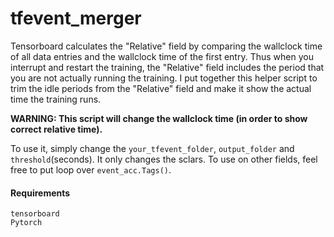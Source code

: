 # tfevent_merger
Tensorboard calculates the "Relative" field by comparing the wallclock time of all data entries and the wallclock time of the first entry. Thus when you interrupt and restart the training, the "Relative" field includes the period that you are not actually running the training. I put together this helper script to trim the idle periods from the "Relative" field and make it show the actual time the training runs.

**WARNING: This script will change the wallclock time (in order to show correct relative time).**

To use it, simply change the `your_tfevent_folder`, `output_folder` and `threshold`(seconds). It only changes the sclars. To use on other fields, feel free to put loop over `event_acc.Tags()`.

#### Requirements
```
tensorboard
Pytorch
```

